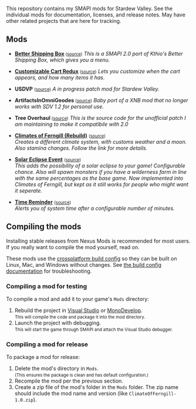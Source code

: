 This repository contains my SMAPI mods for Stardew Valley. See the individual mods for
documentation, licenses, and release notes. May have other related projects that are here for tracking.

## Mods
* **[Better Shipping Box](https://community.playstarbound.com/threads/better-shipping-box.126235/#post-3228667)**<small> ([source](BetterShippingBox))</small>
  _This is a SMAPI 2.0 port of Kthio's Better Shipping Box, which gives you a menu._
 
* **[Customizable Cart Redux](https://rd.nexusmods.com/stardewvalley/mods/1402)**<small> ([source](CustomizableCartRedux))</small>
  _Lets you customize when the cart appears, and how many items it has._

* **USDVP** <small>([source](USDVP))</small>
  _A in progress patch mod for Stardew Valley._

* **ArtifactsInOmniGeodes**<small> ([source](ArtifactsInOmniGeodes))</small>
  _Baby port of a XNB mod that no longer works with SDV 1.2 for personal use._
  
* **Tree Overhaul**<small> ([source](TreeOverhaul))</small>
  _This is the source code for the unofficial patch I am maintaining to make it compatibile with 2.0_

* **[Climates of Ferngill (Rebuild)](http://www.nexusmods.com/stardewvalley/mods/604)** <small>([source](ClimatesOfFerngill))</small>  
  _Creates a different climate system, with customs weather and a moon. Also stamina changes. Follow the link for more details._

* **[Solar Eclipse Event](http://www.nexusmods.com/stardewvalley/mods/897)** <small>([source](SolarEclipseEvent))</small>  
  _This adds the possibility of a solar eclipse to your game! Configurable chance. Also will spawn monsters if you have a wilderness farm in line with the same percentages as the base game. Now implemented into Climates of Ferngill, but kept as it still works for people who might want it seperate._

* **[Time Reminder](http://www.nexusmods.com/stardewvalley/mods/1000)** <small>([source](TimeReminder))</small>  
  _Alerts you of system time after a configurable number of minutes._

## Compiling the mods
Installing stable releases from Nexus Mods is recommended for most users. If you really want to
compile the mod yourself, read on.

These mods use the [crossplatform build config](https://github.com/Pathoschild/Stardew.ModBuildConfig#readme)
so they can be built on Linux, Mac, and Windows without changes. See [the build config documentation](https://github.com/Pathoschild/Stardew.ModBuildConfig#readme)
for troubleshooting.

### Compiling a mod for testing
To compile a mod and add it to your game's `Mods` directory:

1. Rebuild the project in [Visual Studio](https://www.visualstudio.com/vs/community/) or [MonoDevelop](http://www.monodevelop.com/).  
   <small>This will compile the code and package it into the mod directory.</small>
2. Launch the project with debugging.  
   <small>This will start the game through SMAPI and attach the Visual Studio debugger.</small>

### Compiling a mod for release
To package a mod for release:

1. Delete the mod's directory in `Mods`.  
   <small>(This ensures the package is clean and has default configuration.)</small>
2. Recompile the mod per the previous section.
3. Create a zip file of the mod's folder in the `Mods` folder. The zip name should include the
   mod name and version (like `ClimateOfFerngill-1.0.zip`).
